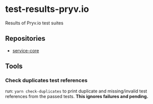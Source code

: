 # test-results-pryv.io
Results of Pryv.io test suites

## Repositories

- [service-core](service-core)

## Tools

### Check duplicates test references

run: `yarn check-duplicates` to print duplicate and missing/invalid test references from the passed tests. **This ignores failures and pending.**
